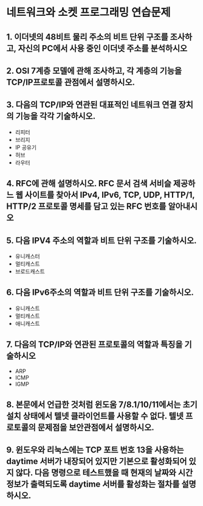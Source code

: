# 네트워크와 소켓 프로그래밍 연습문제

## 1. 이더넷의 48비트 물리 주소의 비트 단위 구조를 조사하고, 자신의 PC에서 사용 중인 이더넷 주소를 분석하시오   
## 2. OSI 7계층 모델에 관해 조사하고, 각 계층의 기능을 TCP/IP프로토콜 관점에서 설명하시오.   
## 3. 다음의 TCP/IP와 연관된 대표적인 네트워크 연결 장치의 기능을 각각 기술하시오.   
* 리피터
* 브리지
* IP 공유기
* 허브
* 라우터
## 4. RFC에 관해 설명하시오. RFC 문서 검색 서비슬 제공하느 웹 사이트를 찾아서 IPv4, IPv6, TCP, UDP, HTTP/1, HTTP/2 프로토콜 명세를 담고 있는 RFC 번호를 알아내시오   
## 5. 다음 IPV4 주소의 역할과 비트 단위 구조를 기술하시오.  
* 유니캐스터
* 멀티캐스트
* 브로드캐스트
## 6. 다음 IPv6주소의 역할과 비트 단위 구조를 기술하시오.   
* 유니캐스트
* 멀티캐스트
* 애니캐스트
## 7. 다음의 TCP/IP와 연관된 프로토콜의 역할과 특징을 기술하시오   
* ARP
* ICMP
* IGMP
## 8. 본문에서 언급한 것처럼 윈도움 7/8.1/10/11에서는 초기 설치 상태에서 텔넷 클라이언트를 사용할 수 없다. 텔넷 프로토콜의 문제점을 보안관점에서 설명하시오.   
## 9. 윈도우와 리눅스에는 TCP 포트 번호 13을 사용하는 daytime 서버가 내장되어 있지만 기본으로 활성화되어 있지 않다. 다음 명령으로 테스트했을 때 현재의 날짜와 시간 정보가 출력되도록 daytime 서버를 활성화는 절차를 설명하시오.   
